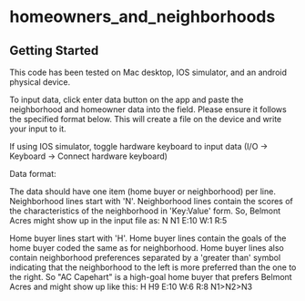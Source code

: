 # homeowners_and_neighborhoods


## Getting Started

This code has been tested on Mac desktop, IOS simulator, and an android physical device.

To input data, click enter data button on the app and paste the neighborhood and homeowner data into the field. Please ensure it follows the specified format below. This will create a file on the device and write your input to it.

If using IOS simulator, toggle hardware keyboard to input data (I/O -> Keyboard -> Connect hardware keyboard)



Data format:

The data should have one item (home buyer or neighborhood) per line.
Neighborhood lines start with 'N'. Neighborhood lines contain the scores of the characteristics of the
neighborhood in 'Key:Value' form. So, Belmont Acres might show up in the input file as:
N N1 E:10 W:1 R:5

Home buyer lines start with 'H'. Home buyer lines contain the goals of the home buyer coded the same as
for neighborhood. Home buyer lines also contain neighborhood preferences separated by a 'greater than'
symbol indicating that the neighborhood to the left is more preferred than the one to the right. So "AC
Capehart" is a high-goal home buyer that prefers Belmont Acres and might show up like this:
H H9 E:10 W:6 R:8 N1>N2>N3
